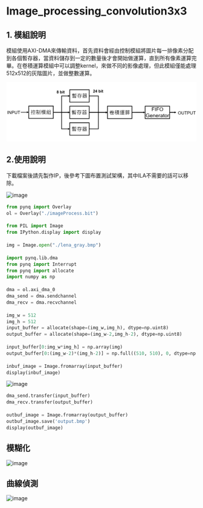 # Image_processing_convolution3x3
## 1. 模組說明
模組使用AXI-DMA來傳輸資料，首先資料會經由控制模組將圖片每一排像素分配到各個暫存器，當資料儲存到一定的數量後才會開始做運算，直到所有像素運算完畢。在卷積運算模組中可以調整kernel，來做不同的影像處理，但此模組僅能處理512x512的灰階圖片，並做整數運算。

![!\[image\](https://github.com/Kevin18Chen/Image_processing_convolution3x3/tree/main/img/conv512x512.png)](https://github.com/Kevin18Chen/Image_processing_convolution3x3/blob/main/img/conv512x512.png)

## 2.使用說明
下載檔案後請先製作IP，後參考下圖布置測試架構，其中ILA不需要的話可以移除。

![image](https://github.com/Kevin18Chen/Image_processing_convolution3x3/tree/main/img/test_architecture.png)



```python
from pynq import Overlay
ol = Overlay("./imageProcess.bit")

from PIL import Image
from IPython.display import display

img = Image.open("./lena_gray.bmp")

import pynq.lib.dma
from pynq import Interrupt
from pynq import allocate
import numpy as np

dma = ol.axi_dma_0
dma_send = dma.sendchannel
dma_recv = dma.recvchannel

img_w = 512
img_h = 512
input_buffer = allocate(shape=(img_w,img_h), dtype=np.uint8)
output_buffer = allocate(shape=(img_w-2,img_h-2), dtype=np.uint8)

input_buffer[0:img_w*img_h] = np.array(img)
output_buffer[0:(img_w-2)*(img_h-2)] = np.full((510, 510), 0, dtype=np.uint8)

inbuf_image = Image.fromarray(input_buffer)
display(inbuf_image)
```

![image](https://github.com/Kevin18Chen/Image_processing_convolution3x3/tree/main/img/lena_gray.bmp)

```python
dma_send.transfer(input_buffer)
dma_recv.transfer(output_buffer)

outbuf_image = Image.fromarray(output_buffer)
outbuf_image.save('output.bmp')
display(outbuf_image)
```

## 模糊化
![image](https://github.com/Kevin18Chen/Image_processing_convolution3x3/tree/main/img/output1.png)

## 曲線偵測
![image](https://github.com/Kevin18Chen/Image_processing_convolution3x3/tree/main/img/output2.png)
